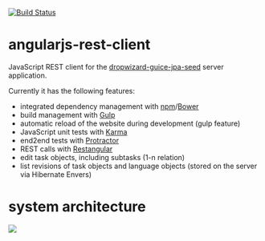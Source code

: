 [![Build Status](https://travis-ci.org/oregami/angularjs-rest-client.svg?branch=master)](https://travis-ci.org/oregami/angularjs-rest-client)

angularjs-rest-client
=====================

JavaScript REST client for the [dropwizard-guice-jpa-seed](https://github.com/oregami/dropwizard-guice-jpa-seed) server application. 

Currently it has the following features:

- integrated dependency management with [npm](https://www.npmjs.org/)/[Bower](http://bower.io/)
- build management with [Gulp](http://gulpjs.com/)
- automatic reload of the website during development (gulp feature)
- JavaScript unit tests with [Karma](http://karma-runner.github.io) 
- end2end tests with [Protractor](http://www.protractortest.org) 
- REST calls with [Restangular](https://github.com/mgonto/restangular)
- edit task objects, including subtasks (1-n relation)
- list revisions of task objects and language objects (stored on the server via Hibernate Envers)

# system architecture

![](docs/system_architecture.png?raw=true)
